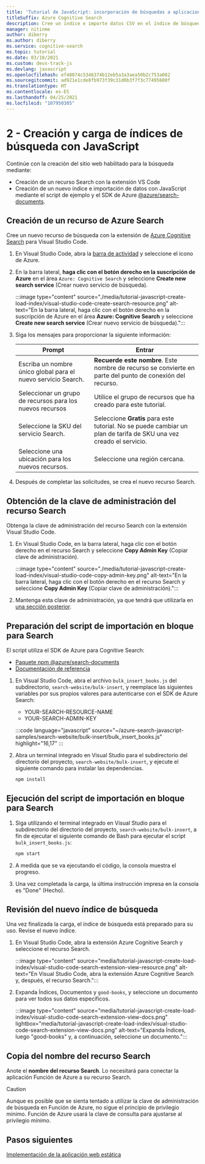 ```yaml
---
title: 'Tutorial de JavaScript: incorporación de búsquedas a aplicaciones web'
titleSuffix: Azure Cognitive Search
description: Cree un índice e importe datos CSV en el índice de búsqueda con JavaScript mediante el SDK de npm @azure/search-documents.
manager: nitinme
author: diberry
ms.author: diberry
ms.service: cognitive-search
ms.topic: tutorial
ms.date: 03/18/2021
ms.custom: devx-track-js
ms.devlang: javascript
ms.openlocfilehash: ef48074c5346374b12eb5a3a3aea50b2c753a082
ms.sourcegitcommit: ad921e1cde8fb973f39c31d0b3f7f3c77495600f
ms.translationtype: HT
ms.contentlocale: es-ES
ms.lasthandoff: 04/25/2021
ms.locfileid: "107950305"
---
```

# <a name="2---create-and-load-search-index-with-javascript"></a>2 - Creación y carga de índices de búsqueda con JavaScript

Continúe con la creación del sitio web habilitado para la búsqueda mediante:
* Creación de un recurso Search con la extensión VS Code
* Creación de un nuevo índice e importación de datos con JavaScript mediante el script de ejemplo y el SDK de Azure [@azure/search-documents](https://www.npmjs.com/package/@azure/search-documents).

## <a name="create-an-azure-search-resource"></a>Creación de un recurso de Azure Search 

Cree un nuevo recurso de búsqueda con la extensión de [Azure Cognitive Search](https://marketplace.visualstudio.com/items?itemName=ms-azuretools.vscode-azurecognitivesearch) para Visual Studio Code.

1. En Visual Studio Code, abra la [barra de actividad](https://code.visualstudio.com/docs/getstarted/userinterface) y seleccione el icono de Azure. 

1. En la barra lateral, **haga clic con el botón derecho en la suscripción de Azure** en el área `Azure: Cognitive Search` y seleccione **Create new search service** (Crear nuevo servicio de búsqueda).

    :::image type="content" source="./media/tutorial-javascript-create-load-index/visual-studio-code-create-search-resource.png" alt-text="En la barra lateral, haga clic con el botón derecho en la suscripción de Azure en el área **Azure: Cognitive Search** y seleccione **Create new search service** (Crear nuevo servicio de búsqueda).":::

1. Siga los mensajes para proporcionar la siguiente información:

    |Prompt|Entrar|
    |--|--|
    |Escriba un nombre único global para el nuevo servicio Search.|**Recuerde este nombre**. Este nombre de recurso se convierte en parte del punto de conexión del recurso.|
    |Seleccionar un grupo de recursos para los nuevos recursos|Utilice el grupo de recursos que ha creado para este tutorial.|
    |Seleccione la SKU del servicio Search.|Seleccione **Gratis** para este tutorial. No se puede cambiar un plan de tarifa de SKU una vez creado el servicio.|
    |Seleccione una ubicación para los nuevos recursos.|Seleccione una región cercana.|

1. Después de completar las solicitudes, se crea el nuevo recurso Search. 

## <a name="get-your-search-resource-admin-key"></a>Obtención de la clave de administración del recurso Search

Obtenga la clave de administración del recurso Search con la extensión Visual Studio Code. 

1. En Visual Studio Code, en la barra lateral, haga clic con el botón derecho en el recurso Search y seleccione **Copy Admin Key** (Copiar clave de administración).

    :::image type="content" source="./media/tutorial-javascript-create-load-index/visual-studio-code-copy-admin-key.png" alt-text="En la barra lateral, haga clic con el botón derecho en el recurso Search y seleccione **Copy Admin Key** (Copiar clave de administración).":::

1. Mantenga esta clave de administración, ya que tendrá que utilizarla en [una sección posterior](#prepare-the-bulk-import-script-for-search). 

## <a name="prepare-the-bulk-import-script-for-search"></a>Preparación del script de importación en bloque para Search

El script utiliza el SDK de Azure para Cognitive Search:

* [Paquete npm @azure/search-documents](https://www.npmjs.com/package/@azure/search-documents)
* [Documentación de referencia](/javascript/api/overview/azure/search-documents-readme)

1. En Visual Studio Code, abra el archivo `bulk_insert_books.js` del subdirectorio, `search-website/bulk-insert`, y reemplace las siguientes variables por sus propios valores para autenticarse con el SDK de Azure Search:

    * YOUR-SEARCH-RESOURCE-NAME
    * YOUR-SEARCH-ADMIN-KEY

    :::code language="javascript" source="~/azure-search-javascript-samples/search-website/bulk-insert/bulk_insert_books.js" highlight="16,17" :::

1. Abra un terminal integrado en Visual Studio para el subdirectorio del directorio del proyecto, `search-website/bulk-insert`, y ejecute el siguiente comando para instalar las dependencias. 

    ```bash
    npm install 
    ```

## <a name="run-the-bulk-import-script-for-search"></a>Ejecución del script de importación en bloque para Search

1. Siga utilizando el terminal integrado en Visual Studio para el subdirectorio del directorio del proyecto, `search-website/bulk-insert`, a fin de ejecutar el siguiente comando de Bash para ejecutar el script `bulk_insert_books.js`:

    ```javascript
    npm start
    ```

1. A medida que se va ejecutando el código, la consola muestra el progreso. 
1. Una vez completada la carga, la última instrucción impresa en la consola es "Done" (Hecho).

## <a name="review-the-new-search-index"></a>Revisión del nuevo índice de búsqueda

Una vez finalizada la carga, el índice de búsqueda está preparado para su uso. Revise el nuevo índice.

1. En Visual Studio Code, abra la extensión Azure Cognitive Search y seleccione el recurso Search.  

    :::image type="content" source="media/tutorial-javascript-create-load-index/visual-studio-code-search-extension-view-resource.png" alt-text="En Visual Studio Code, abra la extensión Azure Cognitive Search y, después, el recurso Search.":::

1. Expanda Índices, Documentos y `good-books`, y seleccione un documento para ver todos sus datos específicos.
 
    :::image type="content" source="media/tutorial-javascript-create-load-index/visual-studio-code-search-extension-view-docs.png" lightbox="media/tutorial-javascript-create-load-index/visual-studio-code-search-extension-view-docs.png" alt-text="Expanda Índices, luego &quot;good-books&quot; y, a continuación, seleccione un documento.":::

## <a name="copy-your-search-resource-name"></a>Copia del nombre del recurso Search

Anote el **nombre del recurso Search**. Lo necesitará para conectar la aplicación Función de Azure a su recurso Search. 

> [!CAUTION]
> Aunque es posible que se sienta tentado a utilizar la clave de administración de búsqueda en Función de Azure, no sigue el principio de privilegio mínimo. Función de Azure usará la clave de consulta para ajustarse al privilegio mínimo. 

## <a name="next-steps"></a>Pasos siguientes

[Implementación de la aplicación web estática](tutorial-javascript-deploy-static-web-app.md)